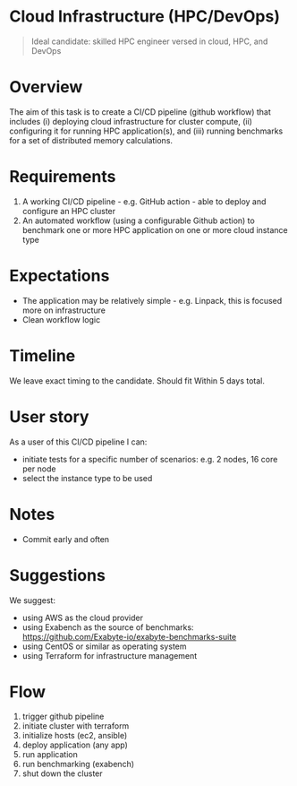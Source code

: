 # Cloud Infrastructure (HPC/DevOps)

> Ideal candidate: skilled HPC engineer versed in cloud, HPC, and DevOps

# Overview

The aim of this task is to create a CI/CD pipeline (github workflow) that includes (i) deploying cloud infrastructure for cluster compute, (ii) configuring it for running HPC application(s), and (iii) running benchmarks for a set of distributed memory calculations.

# Requirements

1. A working CI/CD pipeline - e.g. GitHub action - able to deploy and configure an HPC cluster
2. An automated workflow (using a configurable Github action) to benchmark one or more HPC application on one or more cloud instance type

# Expectations

- The application may be relatively simple - e.g. Linpack, this is focused more on infrastructure
- Clean workflow logic

# Timeline

We leave exact timing to the candidate. Should fit Within 5 days total.

# User story

As a user of this CI/CD pipeline I can:

- initiate tests for a specific number of scenarios: e.g. 2 nodes, 16 core per node
- select the instance type to be used

# Notes

- Commit early and often

# Suggestions

We suggest:

- using AWS as the cloud provider
- using Exabench as the source of benchmarks: https://github.com/Exabyte-io/exabyte-benchmarks-suite
- using CentOS or similar as operating system
- using Terraform for infrastructure management

# Flow
1. trigger github pipeline
2. initiate cluster with terraform
3. initialize hosts (ec2, ansible)
4. deploy application (any app)
5. run application
6. run benchmarking (exabench)
7. shut down the cluster
